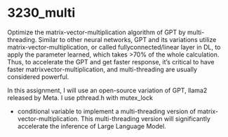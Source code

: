 # 3230_multi

Optimize the matrix-vector-multiplication algorithm of GPT by multi-threading. Similar to other neural networks, GPT and its variations utilize matrix-vector-multiplication, or called fullyconnected/linear layer in DL, to apply the parameter learned, which takes >70% of the whole calculation. Thus, to accelerate the GPT and get faster response, it’s critical to have faster matrixvector-multiplication, and multi-threading are usually considered powerful.

In this assignment, I will use an open-source variation of GPT, llama2 released by Meta. I use pthread.h with mutex_lock
+ conditional variable to implement a multi-threading version of matrix-vector-multiplication. This
multi-threading version will significantly accelerate the inference of Large Language Model.
